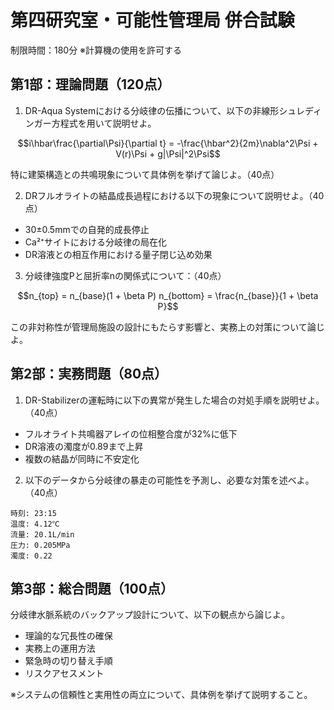 # 第四研究室・可能性管理局 併合試験
制限時間：180分
※計算機の使用を許可する

## 第1部：理論問題（120点）

1. DR-Aqua Systemにおける分岐律の伝播について、以下の非線形シュレディンガー方程式を用いて説明せよ。
```math
i\hbar\frac{\partial\Psi}{\partial t} = -\frac{\hbar^2}{2m}\nabla^2\Psi + V(r)\Psi + g|\Psi|^2\Psi
```
特に建築構造との共鳴現象について具体例を挙げて論じよ。（40点）

2. DRフルオライトの結晶成長過程における以下の現象について説明せよ。（40点）
- 30±0.5mmでの自発的成長停止
- Ca²⁺サイトにおける分岐律の局在化
- DR溶液との相互作用における量子閉じ込め効果

3. 分岐律強度Pと屈折率nの関係式について：（40点）
```math
n_{top} = n_{base}(1 + \beta P)
n_{bottom} = \frac{n_{base}}{1 + \beta P}
```
この非対称性が管理局施設の設計にもたらす影響と、実務上の対策について論じよ。

## 第2部：実務問題（80点）

1. DR-Stabilizerの運転時に以下の異常が発生した場合の対処手順を説明せよ。（40点）
- フルオライト共鳴器アレイの位相整合度が32%に低下
- DR溶液の濁度が0.89まで上昇
- 複数の結晶が同時に不安定化

2. 以下のデータから分岐律の暴走の可能性を予測し、必要な対策を述べよ。（40点）
```
時刻: 23:15
温度: 4.12℃
流量: 20.1L/min
圧力: 0.205MPa
濁度: 0.22
```

## 第3部：総合問題（100点）
分岐律水脈系統のバックアップ設計について、以下の観点から論じよ。

- 理論的な冗長性の確保
- 実務上の運用方法
- 緊急時の切り替え手順
- リスクアセスメント

※システムの信頼性と実用性の両立について、具体例を挙げて説明すること。